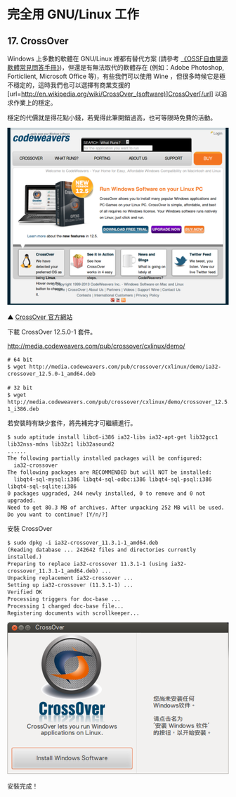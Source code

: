 # 完全用 GNU/Linux 工作

## 17. CrossOver

Windows 上多數的軟體在 GNU/Linux 裡都有替代方案 (請參考 [《OSSF自由開源軟體常見問答手冊》](https://ossf.hackpad.com/OSSF-Final-EYVXeG6oO99))，但還是有無法取代的軟體存在 (例如：Adobe Photoshop, Forticlient, Microsoft Office 等)，有些我們可以使用 Wine ，但很多時候它是極不穩定的，這時我們也可以選擇有商業支援的 [url=http://en.wikipedia.org/wiki/CrossOver_(software)]CrossOver[/url] 以追求作業上的穩定。

穩定的代價就是得花點小錢，若覺得此筆開銷過高，也可等限時免費的活動。

![2013-09-16-crossovr-00.png](imgs/2013-09-16-crossover-00.png "2013-09-16-crossover-00.png")

▲ [CrossOver 官方網站](http://www.codeweavers.com/)

下載 CrossOver 12.5.0-1 套件。

http://media.codeweavers.com/pub/crossover/cxlinux/demo/

	# 64 bit
	$ wget http://media.codeweavers.com/pub/crossover/cxlinux/demo/ia32-crossover_12.5.0-1_amd64.deb

	# 32 bit
	$ wget http://media.codeweavers.com/pub/crossover/cxlinux/demo/crossover_12.5.0-1_i386.deb
 
若安裝時有缺少套件，將先補完才可繼續進行。

	$ sudo aptitude install libc6-i386 ia32-libs ia32-apt-get lib32gcc1 lib32nss-mdns lib32z1 lib32asound2 
	......
	The following partially installed packages will be configured:
	  ia32-crossover 
	The following packages are RECOMMENDED but will NOT be installed:
	  libqt4-sql-mysql:i386 libqt4-sql-odbc:i386 libqt4-sql-psql:i386 libqt4-sql-sqlite:i386 
	0 packages upgraded, 244 newly installed, 0 to remove and 0 not upgraded.
	Need to get 80.3 MB of archives. After unpacking 252 MB will be used.
	Do you want to continue? [Y/n/?]

安裝 CrossOver

	$ sudo dpkg -i ia32-crossover_11.3.1-1_amd64.deb 
	(Reading database ... 242642 files and directories currently installed.)
	Preparing to replace ia32-crossover 11.3.1-1 (using ia32-crossover_11.3.1-1_amd64.deb) ...
	Unpacking replacement ia32-crossover ...
	Setting up ia32-crossover (11.3.1-1) ...
	Verified OK
	Processing triggers for doc-base ...
	Processing 1 changed doc-base file...
	Registering documents with scrollkeeper...

![2013-09-16-crossover-01.png](imgs/2013-09-16-crossover-01.png "2013-09-16-crossover-01.png")

安裝完成！

